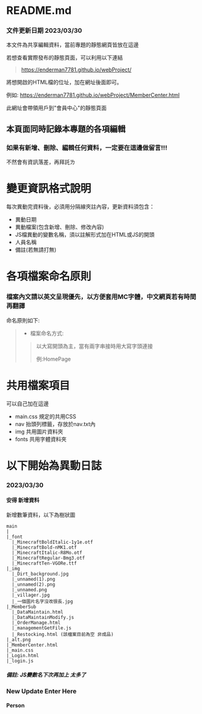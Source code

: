 # README.md
### 文件更新日期 2023/03/30

本文件為共享編輯資料，當前專題的靜態網頁皆放在這邊

若想查看實際發布的靜態頁面，可以利用以下連結

> 
>https://enderman7781.github.io/webProject/
> 

將想開啟的HTML檔的位址，加在網址後面即可。

例如: https://enderman7781.github.io/webProject/MemberCenter.html

此網址會帶領用戶到"會員中心"的靜態頁面


## 本頁面同時記錄本專題的各項編輯
### 如果有新增、刪除、編輯任何資料，一定要在這邊做留言!!!
不然會有資訊落差，再拜託ㄌ


# 變更資訊格式說明

每次異動完資料後，必須用分隔線夾註內容，更新資料須包含：

* 異動日期
* 異動檔案(包含新增、刪除、修改內容)
* JS檔異動的變數名稱，須以註解形式加在HTML或JS的開頭
* 人員名稱
* 備註(若無請打無)

# 各項檔案命名原則
### 檔案內文請以英文呈現優先，以方便套用MC字體，中文網頁若有時間再翻譯
命名原則如下:

> * 檔案命名方式:
>>以大寫開頭為主，當有兩字串接時用大寫字頭連接
>>
>>例:HomePage

# 共用檔案項目
可以自己加在這邊
* main.css  規定的共用CSS
* nav       抬頭列標籤，存放於nav.txt內
* img 共用圖片資料夾
* fonts 共用字體資料夾


# 以下開始為異動日誌
### 2023/03/30
#### 安得 新增資料
新增數筆資料，以下為樹狀圖
```
main
|
|_font
  |_MinecraftBoldItalic-1y1e.otf
  |_MinecraftBold-nMK1.otf
  |_MinecraftItalic-R8Mo.otf
  |_MinecraftRegular-Bmg3.otf
  |_MinecraftTen-VGORe.ttf
|_img
  |_Dirt_background.jpg
  |_unnamed(1).png
  |_unnamed(2).png
  |_unnamed.png
  |_villager.jpg
  |_一個圖片名字沒改很長.jpg
|_MemberSub
  |_DataMaintain.html
  |_DataMaintainModify.js
  |_OrderManage.html
  |_managementGetFile.js
  |_Restocking.html (該檔案目前為空 非成品)
|_alt.png
|_MemberCenter.html
|_main.css
|_Login.html
|_login.js
```
##### 備註: JS變數名下次再加上 太多了



### New Update Enter Here
#### Person 
